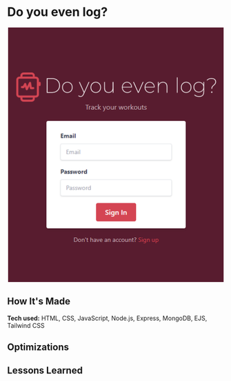 # Do you even log?
<div id="screenshot" align="center">
<img src="Screenshot%202022-09-09%20122723.png" width="500px">
</div>

## How It's Made
**Tech used:** HTML, CSS, JavaScript, Node.js, Express, MongoDB, EJS, Tailwind CSS

## Optimizations

## Lessons Learned
